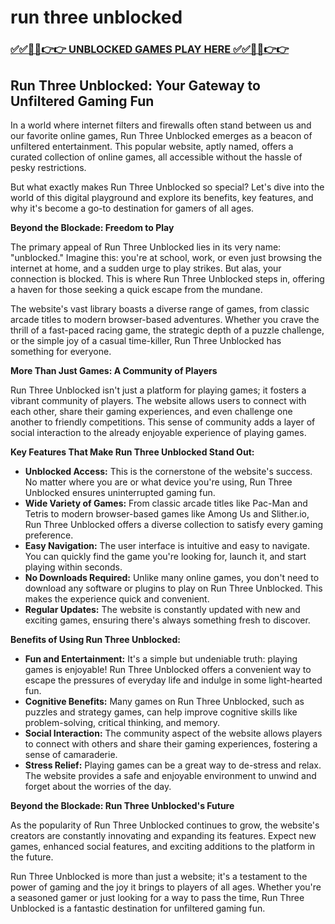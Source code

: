 # run three unblocked

### [✅✅🔴🔴👉👉 UNBLOCKED GAMES PLAY HERE ✅✅🔴🔴👉👉](https://topstoryindia.com)

## Run Three Unblocked: Your Gateway to Unfiltered Gaming Fun

In a world where internet filters and firewalls often stand between us and our favorite online games, Run Three Unblocked emerges as a beacon of unfiltered entertainment. This popular website, aptly named, offers a curated collection of online games, all accessible without the hassle of pesky restrictions. 

But what exactly makes Run Three Unblocked so special? Let's dive into the world of this digital playground and explore its benefits, key features, and why it's become a go-to destination for gamers of all ages.

**Beyond the Blockade: Freedom to Play**

The primary appeal of Run Three Unblocked lies in its very name: "unblocked."  Imagine this: you're at school, work, or even just browsing the internet at home, and a sudden urge to play strikes. But alas, your connection is blocked.  This is where Run Three Unblocked steps in, offering a haven for those seeking a quick escape from the mundane. 

The website's vast library boasts a diverse range of games, from classic arcade titles to modern browser-based adventures. Whether you crave the thrill of a fast-paced racing game, the strategic depth of a puzzle challenge, or the simple joy of a casual time-killer, Run Three Unblocked has something for everyone.

**More Than Just Games: A Community of Players**

Run Three Unblocked isn't just a platform for playing games; it fosters a vibrant community of players. The website allows users to connect with each other, share their gaming experiences, and even challenge one another to friendly competitions. This sense of community adds a layer of social interaction to the already enjoyable experience of playing games.

**Key Features That Make Run Three Unblocked Stand Out:**

* **Unblocked Access:**  This is the cornerstone of the website's success. No matter where you are or what device you're using, Run Three Unblocked ensures uninterrupted gaming fun.
* **Wide Variety of Games:**  From classic arcade titles like Pac-Man and Tetris to modern browser-based games like Among Us and Slither.io, Run Three Unblocked offers a diverse collection to satisfy every gaming preference.
* **Easy Navigation:**  The user interface is intuitive and easy to navigate. You can quickly find the game you're looking for, launch it, and start playing within seconds.
* **No Downloads Required:**  Unlike many online games, you don't need to download any software or plugins to play on Run Three Unblocked. This makes the experience quick and convenient.
* **Regular Updates:**  The website is constantly updated with new and exciting games, ensuring there's always something fresh to discover.

**Benefits of Using Run Three Unblocked:**

* **Fun and Entertainment:**  It's a simple but undeniable truth: playing games is enjoyable! Run Three Unblocked offers a convenient way to escape the pressures of everyday life and indulge in some light-hearted fun.
* **Cognitive Benefits:**  Many games on Run Three Unblocked, such as puzzles and strategy games, can help improve cognitive skills like problem-solving, critical thinking, and memory.
* **Social Interaction:**  The community aspect of the website allows players to connect with others and share their gaming experiences, fostering a sense of camaraderie.
* **Stress Relief:**  Playing games can be a great way to de-stress and relax. The website provides a safe and enjoyable environment to unwind and forget about the worries of the day.

**Beyond the Blockade: Run Three Unblocked's Future**

As the popularity of Run Three Unblocked continues to grow, the website's creators are constantly innovating and expanding its features. Expect new games, enhanced social features, and exciting additions to the platform in the future. 

Run Three Unblocked is more than just a website; it's a testament to the power of gaming and the joy it brings to players of all ages. Whether you're a seasoned gamer or just looking for a way to pass the time, Run Three Unblocked is a fantastic destination for unfiltered gaming fun. 
